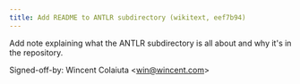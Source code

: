 ```yaml
---
title: Add README to ANTLR subdirectory (wikitext, eef7b94)
---
```


Add note explaining what the ANTLR subdirectory is all about and why it's in the repository.

Signed-off-by: Wincent Colaiuta &lt;win@wincent.com&gt;
